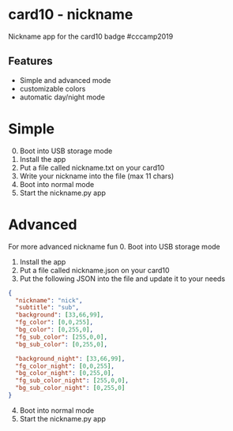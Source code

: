 # card10 - nickname
Nickname app for the card10 badge #cccamp2019

## Features
- Simple and advanced mode
- customizable colors
- automatic day/night mode

# Simple
0. Boot into USB storage mode
1. Install the app
2. Put a file called nickname.txt on your card10
3. Write your nickname into the file (max 11 chars)
4. Boot into normal mode
5. Start the nickname.py app

# Advanced
For more advanced nickname fun
0. Boot into USB storage mode
1. Install the app
2. Put a file called nickname.json on your card10
3. Put the following JSON into the file and update it to your needs
```json
{
  "nickname": "nick",
  "subtitle": "sub",
  "background": [33,66,99],
  "fg_color": [0,0,255],
  "bg_color": [0,255,0],
  "fg_sub_color": [255,0,0],
  "bg_sub_color": [0,255,0],

  "background_night": [33,66,99],
  "fg_color_night": [0,0,255],
  "bg_color_night": [0,255,0],
  "fg_sub_color_night": [255,0,0],
  "bg_sub_color_night": [0,255,0]
}
```
4. Boot into normal mode
5. Start the nickname.py app